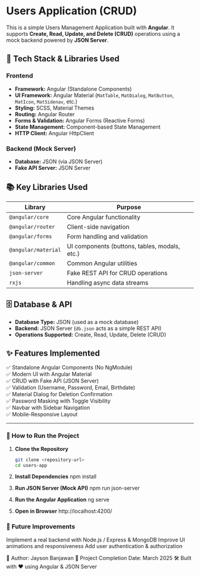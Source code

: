 # Users Application (CRUD)

This is a simple Users Management Application built with **Angular**. It supports **Create, Read, Update, and Delete (CRUD)** operations using a mock backend powered by **JSON Server**.

## 📌 Tech Stack & Libraries Used

### **Frontend**
- **Framework:** Angular (Standalone Components)
- **UI Framework:** Angular Material (`MatTable`, `MatDialog`, `MatButton`, `MatIcon`, `MatSidenav`, etc.)
- **Styling:** SCSS, Material Themes
- **Routing:** Angular Router
- **Forms & Validation:** Angular Forms (Reactive Forms)
- **State Management:** Component-based State Management
- **HTTP Client:** Angular HttpClient

### **Backend (Mock Server)**
- **Database:** JSON (via JSON Server)
- **Fake API Server:** JSON Server

## 📚 Key Libraries Used

| Library              | Purpose                                    |
|----------------------|--------------------------------------------|
| `@angular/core`      | Core Angular functionality                 |
| `@angular/router`    | Client-side navigation                     |
| `@angular/forms`     | Form handling and validation               |
| `@angular/material`  | UI components (buttons, tables, modals, etc.) |
| `@angular/common`    | Common Angular utilities                   |
| `json-server`        | Fake REST API for CRUD operations          |
| `rxjs`              | Handling async data streams                 |

## 🗄️ Database & API
- **Database Type:** JSON (used as a mock database)
- **Backend:** JSON Server (`db.json` acts as a simple REST API)
- **Operations Supported:** Create, Read, Update, Delete (CRUD)

## ✨ Features Implemented
✅ Standalone Angular Components (No NgModule)  
✅ Modern UI with Angular Material  
✅ CRUD with Fake API (JSON Server)  
✅ Validation (Username, Password, Email, Birthdate)  
✅ Material Dialog for Deletion Confirmation  
✅ Password Masking with Toggle Visibility  
✅ Navbar with Sidebar Navigation  
✅ Mobile-Responsive Layout  

---

### 🚀 How to Run the Project

1. **Clone the Repository**
   ```sh
   git clone <repository-url>
   cd users-app

2. **Install Dependencies**
    npm install

3. **Run JSON Server (Mock API)**
    npm run json-server

4. **Run the Angular Application**
    ng serve

5. **Open in Browser**
    http://localhost:4200/


### 🎯 Future Improvements
Implement a real backend with Node.js / Express & MongoDB
Improve UI animations and responsiveness
Add user authentication & authorization

📌 Author: Jayson Banjawan
📅 Project Completion Date: March 2025
🛠️ Built with ❤️ using Angular & JSON Server
